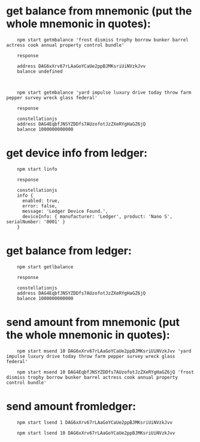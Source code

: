 # get balance from mnemonic (put the whole mnemonic in quotes):

        npm start getmbalance 'frost dismiss trophy borrow bunker barrel actress cook annual property control bundle'

        response

        address DAG6xXrv67rLAaGoYCaUe2ppBJMKsriUiNVzkJvv
        balance undefined



        npm start getmbalance 'yard impulse luxury drive today throw farm pepper survey wreck glass federal'

        response

        constellationjs
        address DAG4EqbfJNSYZDDfs7AUzofotJzZXeRYgHaGZ6jQ
        balance 1000000000000

# get device info from ledger:

        npm start linfo

        response

        constellationjs
        info {
          enabled: true,
          error: false,
          message: 'Ledger Device Found.',
          deviceInfo: { manufacturer: 'Ledger', product: 'Nano S', serialNumber: '0001' }
        }


# get balance from ledger:

        npm start getlbalance

        response

        constellationjs
        address DAG4EqbfJNSYZDDfs7AUzofotJzZXeRYgHaGZ6jQ
        balance 1000000000000

# send amount from mnemonic (put the whole mnemonic in quotes):

        npm start msend 10 DAG6xXrv67rLAaGoYCaUe2ppBJMKsriUiNVzkJvv 'yard impulse luxury drive today throw farm pepper survey wreck glass federal'

        npm start msend 10 DAG4EqbfJNSYZDDfs7AUzofotJzZXeRYgHaGZ6jQ 'frost dismiss trophy borrow bunker barrel actress cook annual property control bundle'

# send amount fromledger:

        npm start lsend 1 DAG6xXrv67rLAaGoYCaUe2ppBJMKsriUiNVzkJvv

        npm start lsend 10 DAG6xXrv67rLAaGoYCaUe2ppBJMKsriUiNVzkJvv
